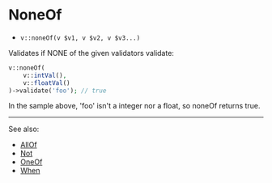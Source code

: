 # NoneOf

- `v::noneOf(v $v1, v $v2, v $v3...)`

Validates if NONE of the given validators validate:

```php
v::noneOf(
    v::intVal(),
    v::floatVal()
)->validate('foo'); // true
```

In the sample above, 'foo' isn't a integer nor a float, so noneOf returns true.

***
See also:

  * [AllOf](AllOf.md)
  * [Not](Not.md)
  * [OneOf](OneOf.md)
  * [When](When.md)
